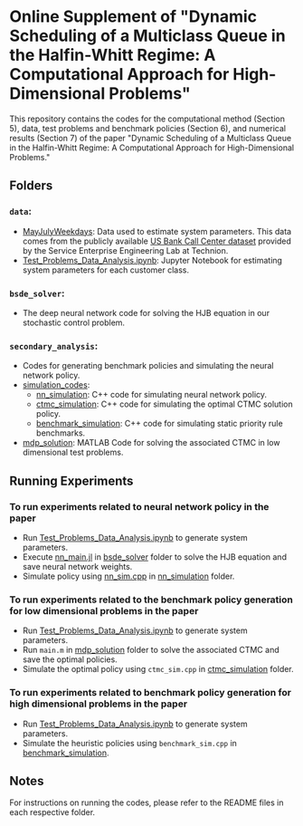 # Online Supplement of "Dynamic Scheduling of a Multiclass Queue in the Halfin-Whitt Regime: A Computational Approach for High-Dimensional Problems"

This repository contains the codes for the computational method (Section 5), data, test problems and benchmark policies (Section 6), and numerical results (Section 7) of the paper "Dynamic Scheduling of a Multiclass Queue in the Halfin-Whitt Regime: A Computational Approach for High-Dimensional Problems."

## Folders

### `data`:
  * [MayJulyWeekdays](https://github.com/ekasikaralar/NN_based_dynamic_scheduling/tree/main/data/MayJulyWeekdays): Data used to estimate system parameters. This data comes from the publicly available [US Bank Call Center dataset](https://see-center.iem.technion.ac.il/databases/USBank/) provided by the Service Enterprise Engineering Lab at Technion. 
  * [Test_Problems_Data_Analysis.ipynb](https://github.com/ekasikaralar/NN_based_dynamic_scheduling/blob/main/data/Test_Problems_Data_Analysis.ipynb): Jupyter Notebook for estimating system parameters for each customer class.
 
### `bsde_solver`:
   * The deep neural network code for solving the HJB equation in our stochastic control problem.

### `secondary_analysis`: 
   * Codes for generating benchmark policies and simulating the neural network policy.
   * [simulation_codes](https://github.com/ekasikaralar/NN_based_dynamic_scheduling/tree/main/secondary_analysis/simulation_codes):
      * [nn_simulation](https://github.com/ekasikaralar/NN_based_dynamic_scheduling/tree/main/secondary_analysis/simulation_codes/nn_simulation): C++ code for simulating neural network policy. 
      * [ctmc_simulation](https://github.com/ekasikaralar/NN_based_dynamic_scheduling/tree/main/secondary_analysis/simulation_codes/ctmc_simulation): C++ code for simulating the optimal CTMC solution policy.
      * [benchmark_simulation](https://github.com/ekasikaralar/NN_based_dynamic_scheduling/tree/main/secondary_analysis/simulation_codes/benchmark_simulation): C++ code for simulating static priority rule benchmarks. 
   * [mdp_solution](https://github.com/ekasikaralar/NN_based_dynamic_scheduling/tree/main/secondary_analysis/mdp_solution): MATLAB Code for solving the associated CTMC in low dimensional test problems.
 
## Running Experiments

### To run experiments related to neural network policy in the paper

* Run [Test_Problems_Data_Analysis.ipynb](https://github.com/ekasikaralar/NN_based_dynamic_scheduling/blob/main/data/Test_Problems_Data_Analysis.ipynb) to generate system parameters.
* Execute [nn_main.jl](https://github.com/ekasikaralar/NN_based_dynamic_scheduling/blob/main/bsde_solver/nn_main.jl) in [bsde_solver](https://github.com/ekasikaralar/NN_based_dynamic_scheduling/tree/main/bsde_solver) folder to solve the HJB equation and save neural network weights.
* Simulate policy using [nn_sim.cpp](https://github.com/ekasikaralar/NN_based_dynamic_scheduling/blob/main/secondary_analysis/simulation_codes/nn_simulation/nn_sim.cpp) in [nn_simulation](https://github.com/ekasikaralar/NN_based_dynamic_scheduling/tree/main/secondary_analysis/simulation_codes/nn_simulation) folder.

### To run experiments related to the benchmark policy generation for low dimensional problems in the paper

* Run [Test_Problems_Data_Analysis.ipynb](https://github.com/ekasikaralar/NN_based_dynamic_scheduling/blob/main/data/Test_Problems_Data_Analysis.ipynb) to generate system parameters.
* Run `main.m` in [mdp_solution](https://github.com/ekasikaralar/NN_based_dynamic_scheduling/tree/main/secondary_analysis/mdp_solution) folder to solve the associated CTMC and save the optimal policies.
* Simulate the optimal policy using `ctmc_sim.cpp` in [ctmc_simulation](https://github.com/ekasikaralar/NN_based_dynamic_scheduling/tree/main/secondary_analysis/simulation_codes/ctmc_simulation) folder.

### To run experiments related to benchmark policy generation for high dimensional problems in the paper

* Run [Test_Problems_Data_Analysis.ipynb](https://github.com/ekasikaralar/NN_based_dynamic_scheduling/blob/main/data/Test_Problems_Data_Analysis.ipynb) to generate system parameters.
* Simulate the heuristic policies using `benchmark_sim.cpp` in [benchmark_simulation](https://github.com/ekasikaralar/NN_based_dynamic_scheduling/tree/main/secondary_analysis/simulation_codes/benchmark_simulation).

## Notes 
For instructions on running the codes, please refer to the README files in each respective folder.

